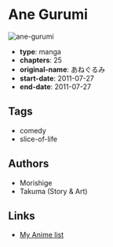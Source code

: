 # Ane Gurumi

![ane-gurumi](https://cdn.myanimelist.net/images/manga/2/161544.jpg)

-   **type**: manga
-   **chapters**: 25
-   **original-name**: あねぐるみ
-   **start-date**: 2011-07-27
-   **end-date**: 2011-07-27

## Tags

-   comedy
-   slice-of-life

## Authors

-   Morishige
-   Takuma (Story & Art)

## Links

-   [My Anime list](https://myanimelist.net/manga/90545/Ane_Gurumi)
